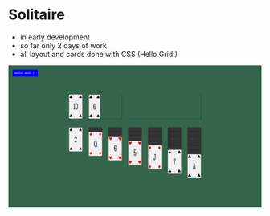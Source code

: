 # Solitaire

-   in early development
-   so far only 2 days of work
-   all layout and cards done with CSS (Hello Grid!)

![Screenshot](Screenshot%20from%202023-09-19%2014-35-26.png)
